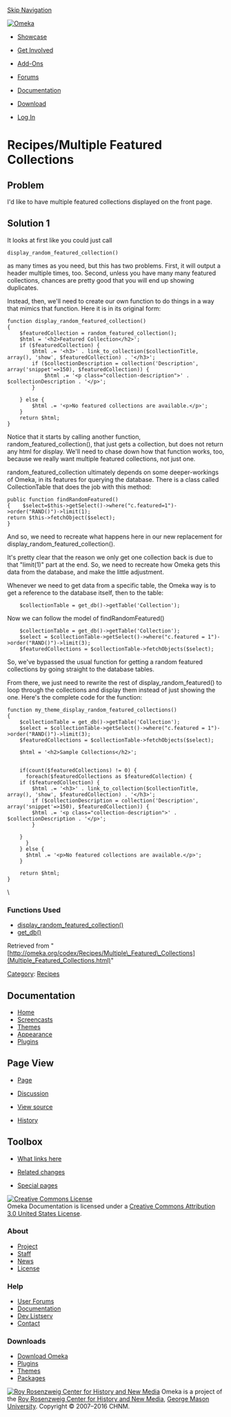 <div id="wrap">

[Skip Navigation](Multiple_Featured_Collections.html#content)
<div id="header">

<div class="padding">

<span
id="logo">[![Omeka](http://omeka.org/ui/i/logo-horizontal-288px.gif)](../../index.html)</span>
<div id="search-form">

</div>

-   <div id="nav-showcase">

    </div>

    [Showcase](../../showcase.1.html)
-   <div id="nav-involved">

    </div>

    [Get Involved](../../index.html%3Fp=124.html)
-   <div id="nav-addons">

    </div>

    [Add-Ons](../../add-ons.1.html)
-   <div id="nav-forums">

    </div>

    [Forums](../../forums/topic/mysqli-stmt.bind-result.html)
-   <div id="nav-documentation">

    </div>

    [Documentation](http://omeka.org/codex/)
-   <div id="nav-download">

    </div>

    [Download](../../download.1.html)

</div>

</div>

<div id="content">

<div class="padding">

<div id="user-meta">

-   <div id="pt-login">

    </div>

    [Log
    In](http://omeka.org/c/index.php?title=Special:UserLogin&returnto=Recipes/Multiple%20Featured%20Collections)

</div>

Recipes/Multiple Featured Collections
=====================================

<div id="primary">

<span id="Problem" class="mw-headline"> Problem </span>
-------------------------------------------------------

I'd like to have multiple featured collections displayed on the front
page.

<span id="Solution_1" class="mw-headline"> Solution 1 </span>
-------------------------------------------------------------

It looks at first like you could just call

<div class="mw-geshi mw-content-ltr" dir="ltr">

<div class="php source-php">

``` {.de1}
display_random_featured_collection()
```

</div>

</div>

as many times as you need, but this has two problems. First, it will
output a header multiple times, too. Second, unless you have many many
featured collections, chances are pretty good that you will end up
showing duplicates.

Instead, then, we'll need to create our own function to do things in a
way that mimics that function. Here it is in its original form:

<div class="mw-geshi mw-content-ltr" dir="ltr">

<div class="php source-php">

``` {.de1}
function display_random_featured_collection()
{
    $featuredCollection = random_featured_collection();
    $html = '<h2>Featured Collection</h2>';
    if ($featuredCollection) {
        $html .= '<h3>' . link_to_collection($collectionTitle, array(), 'show', $featuredCollection) . '</h3>';
        if ($collectionDescription = collection('Description', array('snippet'=>150), $featuredCollection)) {
            $html .= '<p class="collection-description">' . $collectionDescription . '</p>';
        }
 
    } else {
        $html .= '<p>No featured collections are available.</p>';
    }
    return $html;
}
```

</div>

</div>

Notice that it starts by calling another function,
random\_featured\_collection(), that just gets a collection, but does
not return any html for display. We'll need to chase down how that
function works, too, because we really want multiple featured
collections, not just one.

random\_featured\_collection ultimately depends on some deeper-workings
of Omeka, in its features for querying the database. There is a class
called CollectionTable that does the job with this method:

<div class="mw-geshi mw-content-ltr" dir="ltr">

<div class="php source-php">

``` {.de1}
public function findRandomFeatured()
{    $select=$this->getSelect()->where("c.featured=1")->order("RAND()")->limit(1);        
return $this->fetchObject($select);
}
```

</div>

</div>

And so, we need to recreate what happens here in our new replacement for
display\_random\_featured\_collection().

It's pretty clear that the reason we only get one collection back is due
to that "limit(1)" part at the end. So, we need to recreate how Omeka
gets this data from the database, and make the little adjustment.

Whenever we need to get data from a specific table, the Omeka way is to
get a reference to the database itself, then to the table:

<div class="mw-geshi mw-content-ltr" dir="ltr">

<div class="php source-php">

``` {.de1}
    $collectionTable = get_db()->getTable('Collection');
```

</div>

</div>

Now we can follow the model of findRandomFeatured()

<div class="mw-geshi mw-content-ltr" dir="ltr">

<div class="php source-php">

``` {.de1}
    $collectionTable = get_db()->getTable('Collection');
    $select = $collectionTable->getSelect()->where("c.featured = 1")->order("RAND()")->limit(3);
    $featuredCollections = $collectionTable->fetchObjects($select);
```

</div>

</div>

So, we've bypassed the usual function for getting a random featured
collections by going straight to the database tables.

From there, we just need to rewrite the rest of
display\_random\_featured() to loop through the collections and display
them instead of just showing the one. Here's the complete code for the
function:

<div class="mw-geshi mw-content-ltr" dir="ltr">

<div class="php source-php">

``` {.de1}
function my_theme_display_random_featured_collections()
{
    $collectionTable = get_db()->getTable('Collection');
    $select = $collectionTable->getSelect()->where("c.featured = 1")->order("RAND()")->limit(3);
    $featuredCollections = $collectionTable->fetchObjects($select);
 
    $html = '<h2>Sample Collections</h2>';
 
 
    if(count($featuredCollections) != 0) {
      foreach($featuredCollections as $featuredCollection) {
    if ($featuredCollection) {
        $html .= '<h3>' . link_to_collection($collectionTitle, array(), 'show', $featuredCollection) . '</h3>';
        if ($collectionDescription = collection('Description', array('snippet'=>150), $featuredCollection)) {
        $html .= '<p class="collection-description">' . $collectionDescription . '</p>';
        }
 
    }
      }
    } else {
      $html .= '<p>No featured collections are available.</p>';
    }
 
    return $html;
}
```

</div>

</div>

\

### <span id="Functions_Used" class="mw-headline"> Functions Used </span>

-   [display\_random\_featured\_collection()](../Functions/display_random_featured_collection.html "Functions/display random featured collection")
-   [get\_db()](http://omeka.org/c/index.php?title=Functions/get_db&action=edit&redlink=1 "Functions/get db (page does not exist)")

<div class="printfooter">

Retrieved from
"[http://omeka.org/codex/Recipes/Multiple\_Featured\_Collections](Multiple_Featured_Collections.html)"

</div>

<div id="catlinks" class="catlinks">

<div id="mw-normal-catlinks">

[Category](http://omeka.org/codex/Special:Categories "Special:Categories"):
<span
dir="ltr">[Recipes](http://omeka.org/c/index.php?title=Category:Recipes&action=edit&redlink=1 "Category:Recipes (page does not exist)")</span>

</div>

</div>

</div>

<div id="secondary">

<div class="portlet">

Documentation
-------------

-   [Home](http://omeka.org/codex/)
-   [Screencasts](http://omeka.org/codex/Screencasts)
-   [Themes](http://omeka.org/codex/Managing_Themes_2.0)
-   [Appearance](http://omeka.org/codex/Managing_Appearance_2.0)
-   [Plugins](http://omeka.org/codex/Plugins2.0)

</div>

<div class="portlet">

Page View
---------

-   <div id="nav-page">

    </div>

    [Page](Multiple_Featured_Collections.html)
-   <div id="nav-discussion">

    </div>

    [Discussion](http://omeka.org/c/index.php?title=Talk:Recipes/Multiple_Featured_Collections&action=edit&redlink=1)
-   <div id="nav-view_source">

    </div>

    [View
    source](http://omeka.org/c/index.php?title=Recipes/Multiple_Featured_Collections&action=edit)
-   <div id="nav-history">

    </div>

    [History](http://omeka.org/c/index.php?title=Recipes/Multiple_Featured_Collections&action=history)

</div>

<div id="wiki-toolbox" class="portlet">

Toolbox
-------

-   <div id="t-whatlinkshere">

    </div>

    [What links
    here](../Special:WhatLinksHere/Recipes/Multiple_Featured_Collections.html)
-   <div id="t-recentchangeslinked">

    </div>

    [Related
    changes](../Special:RecentChangesLinked/Recipes/Multiple_Featured_Collections.html)
-   <div id="t-specialpages">

    </div>

    [Special pages](http://omeka.org/codex/Special:SpecialPages)

</div>

[![Creative Commons
License](https://i.creativecommons.org/l/by/3.0/us/88x31.png)](http://creativecommons.org/licenses/by/3.0/us/)\
Omeka Documentation is licensed under a [Creative Commons Attribution
3.0 United States
License](http://creativecommons.org/licenses/by/3.0/us/).

</div>

</div>

</div>

<div id="footer">

<div class="padding">

<div id="sitemap">

<div class="section">

### About

-   [Project](../../index.html%3Fp=2.html)
-   [Staff](../../index.html%3Fp=3.html)
-   [News](../../blog.1.html)
-   [License](http://www.gnu.org/copyleft/gpl.html)

</div>

<div class="section">

### Help

-   [User Forums](../../forums/topic/mysqli-stmt.bind-result.html)
-   [Documentation](http://omeka.org/codex/)
-   [Dev Listserv](http://groups.google.com/group/omeka-dev)
-   [Contact](http://omeka.org/contact/)

</div>

<div class="section">

### Downloads

-   [Download Omeka](../../download.1.html)
-   [Plugins](../../plugins.html)
-   [Themes](../../download/themes/index.html)
-   [Packages](../../index.html%3Fp=222.html)

</div>

</div>

<div id="chnm-meta">

<span id="chnm-logo">[![Roy Rosenzweig Center for History and New
Media](http://omeka.org/ui/i/rrchnm-logo-regular.gif)](http://chnm.gmu.edu)</span>
Omeka is a project of the [Roy Rosenzweig Center for History and New
Media](http://chnm.gmu.edu), [George Mason
University](http://www.gmu.edu). Copyright © 2007–2016 CHNM.

</div>

</div>

</div>

</div>
